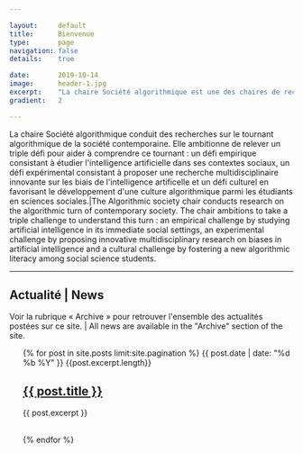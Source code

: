 ```yaml
---

layout:     default
title:      Bienvenue
type:       page
navigation: false
details:    true

date:       2019-10-14
image:      header-1.jpg
excerpt:    "La chaire Société algorithmique est une des chaires de recherche de l'institut <b>MIAI</b> (Multidisciplinary Institute in Artificial Intelligence) de l'Université Grenoble Alpes | The Algorithmic society chair is one of the research chairs of the University Grenoble Alpes MIAI ((Multidisciplinary Institute in Artificial Intelligence)"
gradient:   2

---
```


La chaire Société algorithmique conduit des recherches sur le tournant algorithmique de la société contemporaine. Elle ambitionne de relever un triple défi pour aider à comprendre ce tournant : un défi empirique consistant à étudier l'intelligence artificielle dans ses contextes sociaux, un défi expérimental consistant à proposer une recherche multidisciplinaire innovante sur les biais de l'intelligence artificelle et un défi culturel en favorisant le développement d'une culture algorithmique parmi les étudiants en sciences sociales.|The Algorithmic society chair conducts research on the algorithmic turn of contemporary society. The chair ambitions to take a triple challenge to understand this turn : an empirical challenge by studying artificial intelligence in its immediate social settings, an experimental challenge by proposing innovative multidisciplinary research on biases in artificial intelligence and a cultural challenge by fostering a new algorithmic literacy among social science students.

<hr>

<h2>Actualité | News</h2>
<p>Voir la rubrique « Archive » pour retrouver l'ensemble des actualités postées sur ce site. | All news are available in the "Archive" section of the site.</p>

<ul class="post-list">
{% for post in site.posts limit:site.pagination %}
      <span class="post-meta">{{ post.date | date: "%d %b %Y" }}
        {{post.excerpt.length}}
      </span>
      <h2>
        <a class="post-link" href="{{ post.url | prepend: site.baseurl }}">
          {{ post.title }}
        </a>
      </h2>
      <p class="post-excerpt">
        {{ post.excerpt }}
      </p>
      <br>
{% endfor %}
</ul>
